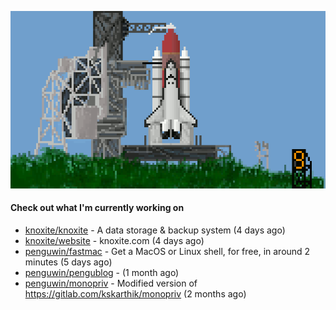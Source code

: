 ![](https://raw.githubusercontent.com/penguwin/penguwin/master/assets/shuttle.gif)

#### Check out what I'm currently working on

- [knoxite/knoxite](https://github.com/knoxite/knoxite) - A data storage &amp; backup system (4 days ago)
- [knoxite/website](https://github.com/knoxite/website) - knoxite.com (4 days ago)
- [penguwin/fastmac](https://github.com/penguwin/fastmac) - Get a MacOS or Linux shell, for free, in around 2 minutes (5 days ago)
- [penguwin/pengublog](https://github.com/penguwin/pengublog) -  (1 month ago)
- [penguwin/monopriv](https://github.com/penguwin/monopriv) - Modified version of https://gitlab.com/kskarthik/monopriv (2 months ago)
